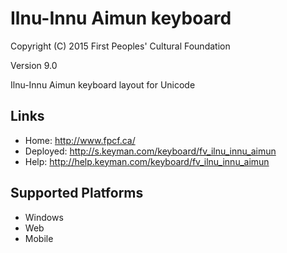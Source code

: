 Ilnu-Innu Aimun keyboard
======================

Copyright (C) 2015 First Peoples' Cultural Foundation

Version 9.0

Ilnu-Innu Aimun keyboard layout for Unicode

Links
-----

 * Home:     <http://www.fpcf.ca/>
 * Deployed: <http://s.keyman.com/keyboard/fv_ilnu_innu_aimun>
 * Help:     <http://help.keyman.com/keyboard/fv_ilnu_innu_aimun>
 
Supported Platforms
-------------------

 * Windows
 * Web
 * Mobile
